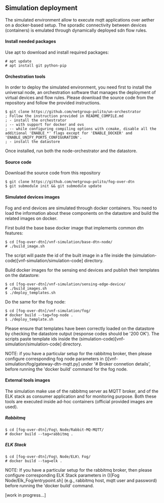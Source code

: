 ## Simulation deployment

The simulated environment allow to execute mqtt applications over aether on a docker-based setup. The sporadic connectivity between devices (containers) is emulated through dynamically deployed sdn flow rules.

#### Install needed packages

Use apt to download and install required packages:

    # apt update
    # apt install git python-pip

#### Orchestration tools

In order to deploy the simulated environment, you need first to install the universal node, an orchestration software that manages the deployment of virtual devices and flow rules. Please download the source code from the repository and follow the provided instructions.

    $ git clone https://github.com/netgroup-polito/un-orchestrator
    ; Follow the instruction provided in README_COMPILE.md
    ; - install the orchestrator
    ; -- with support for docker and ovs
    ; -- while configuring compiling options with ccmake, disable all the additional 'ENABLE_*' flags except for 'ENABLE_DOCKER' and 'ENABLE_UNIFY_PORTS_CONFIGURATION'.
    ; - install the datastore
    
Once installed, run both the node-orchestrator and the datastore.

#### Source code

Download the source code from this repository

    $ git clone https://github.com/netgroup-polito/fog-over-dtn
    $ git submodule init && git submodule update

#### Simulated devices images

Fog and end devices are simulated through docker containers. You need to load the information about these components on the datastore and build the related images on docker.

First build the base base docker image that implements common dtn features:

    $ cd [fog-over-dtn]/vnf-simulation/base-dtn-node/
    # ./build_image.sh
    
The script will paste the id of the built image in a file inside the (simulation-code)[vnf-simulation/simulation-code] directory.

Build docker images for the sensing end devices and publish their templates on the datastore:

    $ cd [fog-over-dtn]/vnf-simulation/sensing-edge-device/
    # ./build_images.sh
    $ ./deploy_templates.sh
    
Do the same for the fog node:

    $ cd [fog-over-dtn]/vnf-simulation/fog/
    # docker build --tag=fog-node .
    $ ./deploy_template.sh
       
Please ensure that templates have been correctly loaded on the datastore by checking the datastore output (response codes should be '200 OK'). The scripts paste template ids inside the (simulation-code)[vnf-simulation/simulation-code] directory.

NOTE: if you have a particular setup for the rabbitmq broker, then please configure corresponding fog node parameters in ()[vnf-simulation/fog/gateway-dtn-mqtt.py] under '# Broker connetion details', before running the 'docker build' command for the fog node.

#### External tools images

The simulation make use of the rabbitmq server as MQTT broker, and of the ELK stack as consumer application and for monitoring purpose. Both these tools are executed inside ad-hoc containers (official provided images are used).

##### Rabbitmq

    $ cd [fog-over-dtn]/Fog\ Node/Rabbit-MQ-MQTT/
    # docker build --tag=rabbitmq .
    
##### ELK Stack

    $ cd [fog-over-dtn]/Fog\ Node/ELK\ Fog/
    # docker build --tag=elk .
    
NOTE: If you have a particular setup for the rabbitmq broker, then please configure corresponding ELK Stack parameters in ()[Fog Node/Elk_Fog/entrypoint.sh] (e.g., rabbitmq host, mqtt user and password) before running the 'docker build' command.


[work in progress...]
